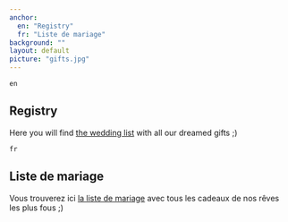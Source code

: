 ```yaml
---
anchor:
  en: "Registry"
  fr: "Liste de mariage"
background: ""
layout: default
picture: "gifts.jpg"
---
```

`en`

## Registry

 Here you will find [the wedding list](http://www.millemercismariage.com/chyej01072017wedding) with all our dreamed gifts ;)
 

`fr`

## Liste de mariage

 Vous trouverez ici [la liste de mariage](http://www.millemercismariage.com/chyej01072017wedding) avec tous les cadeaux de nos rêves les plus fous ;)
